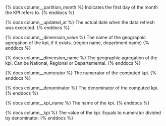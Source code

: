 {% docs column__partition_month %}
Indicates the first day of the month the KPI refers to.
{% enddocs %}

{% docs column__updated_at %}
The actual date when the data refresh was executed.
{% enddocs %}

{% docs column__dimension_value %}
The name of the geographic agregation of the kpi, if it exists. (region name, department name)
{% enddocs %}

{% docs column__dimension_name %}
The geographic agregation of the kpi. Can be National, Regional or Departemental.
{% enddocs %}

{% docs column__numerator %}
The numerator of the computed kpi.
{% enddocs %}

{% docs column__denominator %}
The denominator of the computed kpi.
{% enddocs %}

{% docs column__kpi_name %}
The name of the kpi.
{% enddocs %}

{% docs column__kpi %}
The value of the kpi. Equals to numerator divided by denominator.
{% enddocs %}
